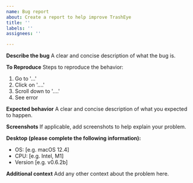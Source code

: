 ```yaml
---
name: Bug report
about: Create a report to help improve TrashEye
title: ''
labels: ''
assignees: ''

---
```


**Describe the bug**
A clear and concise description of what the bug is.

**To Reproduce**
Steps to reproduce the behavior:
1. Go to '...'
2. Click on '....'
3. Scroll down to '....'
4. See error

**Expected behavior**
A clear and concise description of what you expected to happen.

**Screenshots**
If applicable, add screenshots to help explain your problem.

**Desktop (please complete the following information):**
 - OS: [e.g. macOS 12.4]
 - CPU: [e.g. Intel, M1]
 - Version [e.g. v0.6.2b]

**Additional context**
Add any other context about the problem here.
